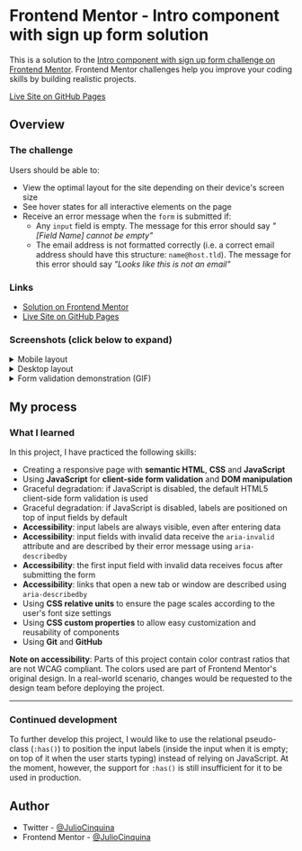 # Frontend Mentor - Intro component with sign up form solution

This is a solution to the [Intro component with sign up form challenge on Frontend Mentor](https://www.frontendmentor.io/challenges/intro-component-with-signup-form-5cf91bd49edda32581d28fd1). Frontend Mentor challenges help you improve your coding skills by building realistic projects.

[Live Site on GitHub Pages](https://juliocinquina.github.io/fem-intro-component-with-signup-form/)

## Overview

### The challenge

Users should be able to:

- View the optimal layout for the site depending on their device's screen size
- See hover states for all interactive elements on the page
- Receive an error message when the `form` is submitted if:
  - Any `input` field is empty. The message for this error should say _"[Field Name] cannot be empty"_
  - The email address is not formatted correctly (i.e. a correct email address should have this structure: `name@host.tld`). The message for this error should say _"Looks like this is not an email"_

### Links

- [Solution on Frontend Mentor](https://www.frontendmentor.io/solutions/signup-form-with-accessible-labels-and-error-messages-20eDGlooZN)
- [Live Site on GitHub Pages](https://juliocinquina.github.io/fem-intro-component-with-signup-form/)

### Screenshots (click below to expand)

<details>
  <summary>Mobile layout</summary>
  <img src="./screenshots/mobile-layout.png" alt="Mobile layout of the solution">
</details>

<details>
  <summary>Desktop layout</summary>
  <img src="./screenshots/desktop-layout.png" alt="Desktop layout of the solution">
</details>

<details>
  <summary>Form validation demonstration (GIF)</summary>
  <img src="./screenshots/demonstration.gif" alt="error messages are displayed after trying to submit an empty sign-up form or entering an invalid email address">
</details>

## My process

### What I learned

In this project, I have practiced the following skills:

- Creating a responsive page with **semantic HTML**, **CSS** and **JavaScript**
- Using **JavaScript** for **client-side form validation** and **DOM manipulation**
- Graceful degradation: if JavaScript is disabled, the default HTML5 client-side form validation is used
- Graceful degradation: if JavaScript is disabled, labels are positioned on top of input fields by default
- **Accessibility**: input labels are always visible, even after entering data
- **Accessibility**: input fields with invalid data receive the `aria-invalid` attribute and are described by their error message using `aria-describedby`
- **Accessibility**: the first input field with invalid data receives focus after submitting the form
- **Accessibility**: links that open a new tab or window are described using `aria-describedby`
- Using **CSS relative units** to ensure the page scales according to the user's font size settings
- Using **CSS custom properties** to allow easy customization and reusability of components
- Using **Git** and **GitHub**

**Note on accessibility**: Parts of this project contain color contrast ratios that are not WCAG compliant. The colors used are part of Frontend Mentor's original design. In a real-world scenario, changes would be requested to the design team before deploying the project.

---

### Continued development

To further develop this project, I would like to use the relational pseudo-class (`:has()`) to position the input labels (inside the input when it is empty; on top of it when the user starts typing) instead of relying on JavaScript. At the moment, however, the support for `:has()` is still insufficient for it to be used in production.

## Author

- Twitter - [@JulioCinquina](https://twitter.com/JulioCinquina)
- Frontend Mentor - [@JulioCinquina](https://www.frontendmentor.io/profile/JulioCinquina)
